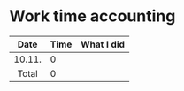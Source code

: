 # Work time accounting

| Date | Time | What I did  |
| :----:|:-----| :-----|
| 10.11. | 0    |  |
| Total   | 0   | | 
